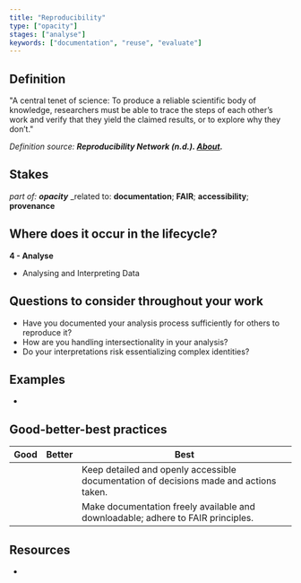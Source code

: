 ```yaml
---
title: "Reproducibility"
type: ["opacity"]
stages: ["analyse"]
keywords: ["documentation", "reuse", "evaluate"]
---
```


## Definition
"A central tenet of science: To produce a reliable scientific body of knowledge, researchers must be able to trace the steps of each other’s work and verify that they yield the claimed results, or to explore why they don’t."
 
_Definition source: **Reproducibility Network (n.d.). [About](https://reproducibilitynetwork.nl/about-nlrn/).**_

## Stakes
_part of: **opacity**_
_related to: **documentation**; **FAIR**; **accessibility**; **provenance**
  

## Where does it occur in the lifecycle?

**4 - Analyse**
- Analysing and Interpreting Data

## Questions to consider throughout your work
- Have you documented your analysis process sufficiently for others to reproduce it?
- How are you handling intersectionality in your analysis?
- Do your interpretations risk essentializing complex identities?


## Examples
- 

## Good-better-best practices

| Good | Better | Best|
|---|---|---|
| | | Keep detailed and openly accessible documentation of decisions made and actions taken.| 
| | | Make documentation freely available and downloadable; adhere to FAIR principles.|


## Resources
- 

